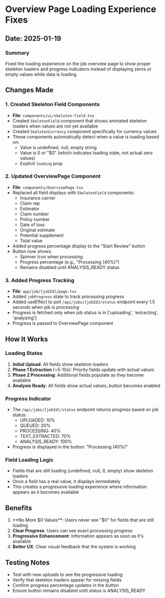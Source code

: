 # Overview Page Loading Experience Fixes

## Date: 2025-01-19

### Summary
Fixed the loading experience on the job overview page to show proper skeleton loaders and progress indicators instead of displaying zeros or empty values while data is loading.

## Changes Made

### 1. Created Skeleton Field Components
- **File**: `components/ui/skeleton-field.tsx`
- Created `SkeletonField` component that shows animated skeleton loaders when values are not yet available
- Created `SkeletonCurrency` component specifically for currency values
- These components automatically detect when a value is loading based on:
  - Value is undefined, null, empty string
  - Value is 0 or "$0" (which indicates loading state, not actual zero values)
  - Explicit `loading` prop

### 2. Updated OverviewPage Component
- **File**: `components/OverviewPage.tsx`
- Replaced all field displays with `SkeletonField` components:
  - Insurance carrier
  - Claim rep
  - Estimator
  - Claim number
  - Policy number
  - Date of loss
  - Original estimate
  - Potential supplement
  - Total value
- Added progress percentage display to the "Start Review" button
- Button now shows:
  - Spinner icon when processing
  - Progress percentage (e.g., "Processing (40%)")
  - Remains disabled until ANALYSIS_READY status

### 3. Added Progress Tracking
- **File**: `app/job/[jobId]/page.tsx`
- Added `jobProgress` state to track processing progress
- Added useEffect to poll `/api/jobs/[jobId]/status` endpoint every 1.5 seconds when job is processing
- Progress is fetched only when job status is in ['uploading', 'extracting', 'analyzing']
- Progress is passed to OverviewPage component

## How It Works

### Loading States
1. **Initial Upload**: All fields show skeleton loaders
2. **Phase 1 Extraction** (~5-10s): Priority fields update with actual values
3. **Phase 2 Processing**: Additional fields populate as they become available
4. **Analysis Ready**: All fields show actual values, button becomes enabled

### Progress Indicator
- The `/api/jobs/[jobId]/status` endpoint returns progress based on job status:
  - UPLOADED: 10%
  - QUEUED: 20%
  - PROCESSING: 40%
  - TEXT_EXTRACTED: 70%
  - ANALYSIS_READY: 100%
- Progress is displayed in the button: "Processing (40%)"

### Field Loading Logic
- Fields that are still loading (undefined, null, 0, empty) show skeleton loaders
- Once a field has a real value, it displays immediately
- This creates a progressive loading experience where information appears as it becomes available

## Benefits
1. **No More $0 Values**: Users never see "$0" for fields that are still loading
2. **Clear Progress**: Users can see exact processing progress
3. **Progressive Enhancement**: Information appears as soon as it's available
4. **Better UX**: Clear visual feedback that the system is working

## Testing Notes
- Test with new uploads to see the progressive loading
- Verify that skeleton loaders appear for missing fields
- Confirm progress percentage updates in the button
- Ensure button remains disabled until status is ANALYSIS_READY
